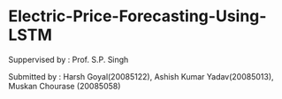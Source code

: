 # Electric-Price-Forecasting-Using-LSTM
Suppervised by : Prof. S.P. Singh

Submitted by : Harsh Goyal(20085122),
               Ashish Kumar Yadav(20085013), 
               Muskan Chourase (20085058)
